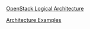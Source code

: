 
[OpenStack Logical Architecture](http://docs.openstack.org/openstack-ops/content/figures/2/figures/osog_0001.png)

[Architecture Examples](http://docs.openstack.org/openstack-ops/content/example_architecture.html)